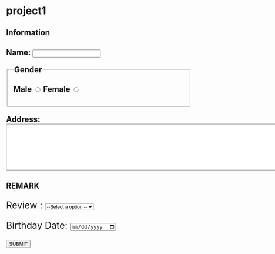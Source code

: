 # project1
<!DOCTYPE html>
<html>
<head>
  <title>
    Form
  </title>
</head>
<body>
<style>
  body{
  background-image:
  url('mahima/dost.jpg');
  background-repeat: no-repeat;
  background-size:cover;
}
</style>
<form action="">
<h2>Information<h2>
<p>Name: <input type ="text" name="name" required></p>
<fieldset>
<legend>Gender</legend>
  <p>
    Male <input type="radio" name="gender" id="male">
    Female <input type="radio" name="gender" id="female">
  </p>
</fieldset>
<p>Address: <textarea name="address" id="address" cols="100"rows="8"></textarea></p>
<h2>REMARK</h2>
<p style="font-size:25px">Review :
  <select name="review" id="review">
    <option value="">--Select a option --</option>
    <option value="Bad">Bad</option>
    <option value="Good">Good</option>
  </select>
</p>
<p style="font-size:25px">
  Birthday Date: <input type="date" name="birthday_date">
</p>
<input type="submit" value="SUBMIT">
</form>
</body>
</html>
